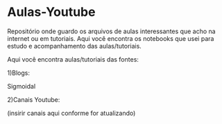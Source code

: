 # Aulas-Youtube

Repositório onde guardo os arquivos de aulas interessantes que acho na internet ou em tutoriais.
Aqui você encontra os notebooks que usei para estudo e acompanhamento das aulas/tutoriais.

Aqui você encontra aulas/tutoriais das fontes:

1)Blogs:

Sigmoidal


2)Canais Youtube:

(insirir canais aqui conforme for atualizando)


